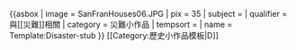 {{asbox
| image     = SanFranHouses06.JPG
| pix       = 35
| subject   = 
| qualifier = 與[[災難]]相關
| category  = 災難小作品
| tempsort  = 
| name      = Template:Disaster-stub
}}<noinclude>
[[Category:歷史小作品模板|D]]
</noinclude>